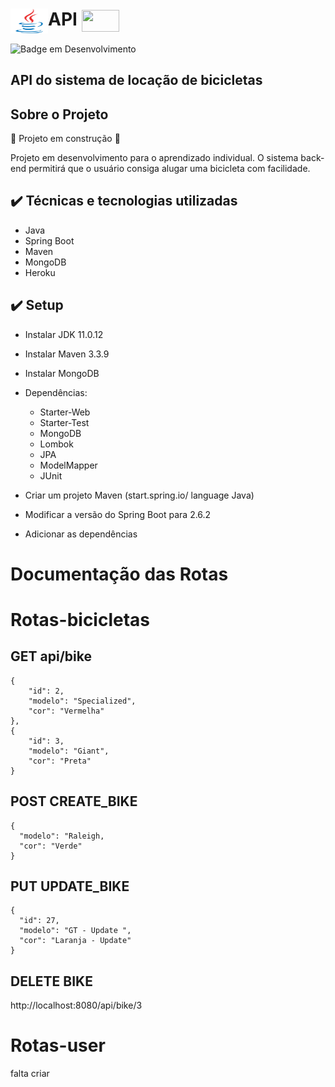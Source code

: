 # API <img align="center" alt="" height="35" width="60" src="https://user-images.githubusercontent.com/33158051/103466606-760a4000-4d14-11eb-9941-2f3d00371471.png"> <img align="left" alt="" height="40" width="60" src="https://raw.githubusercontent.com/devicons/devicon/master/icons/java/java-original.svg">


![Badge em Desenvolvimento](http://img.shields.io/static/v1?label=STATUS&message=EM%20DESENVOLVIMENTO&color=GREEN&style=for-the-badge)

## API do sistema de locação de bicicletas

## Sobre o Projeto

🚧 Projeto em construção 🚧

Projeto em desenvolvimento para o aprendizado individual.
O sistema back-end permitirá que o usuário consiga alugar uma bicicleta com facilidade.



## ✔️ Técnicas e tecnologias utilizadas
- Java
- Spring Boot
- Maven
- MongoDB
- Heroku




## ✔️ Setup

- Instalar JDK 11.0.12
- Instalar Maven 3.3.9
- Instalar MongoDB
- Dependências:

  - Starter-Web
  - Starter-Test
  - MongoDB
  - Lombok
  - JPA
  - ModelMapper
  - JUnit



- Criar um projeto Maven (start.spring.io/ language Java)
- Modificar a versão do Spring Boot para 2.6.2
- Adicionar as dependências 




# Documentação das Rotas

# Rotas-bicicletas
## GET api/bike


    
    {
        "id": 2,
        "modelo": "Specialized",
        "cor": "Vermelha"
    },
    {
        "id": 3,
        "modelo": "Giant",
        "cor": "Preta"
    }
    

## POST CREATE_BIKE

    {
      "modelo": "Raleigh,
      "cor": "Verde"
    }



## PUT UPDATE_BIKE

    {
      "id": 27,
      "modelo": "GT - Update ",
      "cor": "Laranja - Update"
    }

  

## DELETE BIKE
http://localhost:8080/api/bike/3


# Rotas-user
falta criar
